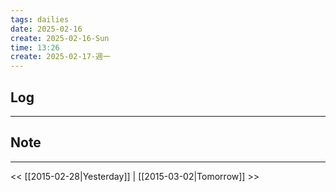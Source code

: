 ```yaml
---
tags: dailies  
date: 2025-02-16
create: 2025-02-16-Sun
time: 13:26
create: 2025-02-17-週一
---
```

## Log
---


## Note
---


<< [[2015-02-28|Yesterday]] | [[2015-03-02|Tomorrow]] >>